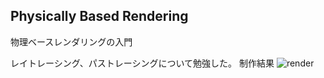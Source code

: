 ## Physically Based Rendering
物理ベースレンダリングの入門


レイトレーシング、パストレーシングについて勉強した。
制作結果
![render](https://user-images.githubusercontent.com/57475794/99528685-01887580-29e2-11eb-984f-2ef2d25c1cea.jpg)

